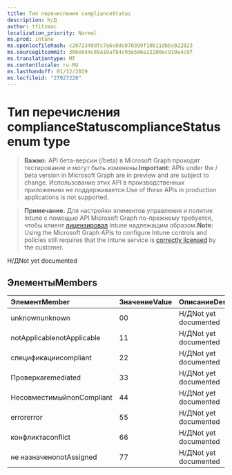 ```yaml
---
title: Тип перечисления complianceStatus
description: Н/Д
author: tfitzmac
localization_priority: Normal
ms.prod: intune
ms.openlocfilehash: c2072349dfc7a6c0dc070399f10b11dbbc022023
ms.sourcegitcommit: 36be044c89a19af84c93e586e22200ec919e4c9f
ms.translationtype: MT
ms.contentlocale: ru-RU
ms.lasthandoff: 01/12/2019
ms.locfileid: "27927228"
---
```

# <a name="compliancestatus-enum-type"></a><span data-ttu-id="38438-103">Тип перечисления complianceStatus</span><span class="sxs-lookup"><span data-stu-id="38438-103">complianceStatus enum type</span></span>

> <span data-ttu-id="38438-104">**Важно:** API бета-версии (/beta) в Microsoft Graph проходят тестирование и могут быть изменены.</span><span class="sxs-lookup"><span data-stu-id="38438-104">**Important:** APIs under the / beta version in Microsoft Graph are in preview and are subject to change.</span></span> <span data-ttu-id="38438-105">Использование этих API в производственных приложениях не поддерживается.</span><span class="sxs-lookup"><span data-stu-id="38438-105">Use of these APIs in production applications is not supported.</span></span>

> <span data-ttu-id="38438-106">**Примечание.** Для настройки элементов управления и политик Intune с помощью API Microsoft Graph по-прежнему требуется, чтобы клиент [лицензировал](https://go.microsoft.com/fwlink/?linkid=839381) Intune надлежащим образом.</span><span class="sxs-lookup"><span data-stu-id="38438-106">**Note:** Using the Microsoft Graph APIs to configure Intune controls and policies still requires that the Intune service is [correctly licensed](https://go.microsoft.com/fwlink/?linkid=839381) by the customer.</span></span>

<span data-ttu-id="38438-107">Н/Д</span><span class="sxs-lookup"><span data-stu-id="38438-107">Not yet documented</span></span>
## <a name="members"></a><span data-ttu-id="38438-108">Элементы</span><span class="sxs-lookup"><span data-stu-id="38438-108">Members</span></span>
|<span data-ttu-id="38438-109">Элемент</span><span class="sxs-lookup"><span data-stu-id="38438-109">Member</span></span>|<span data-ttu-id="38438-110">Значение</span><span class="sxs-lookup"><span data-stu-id="38438-110">Value</span></span>|<span data-ttu-id="38438-111">Описание</span><span class="sxs-lookup"><span data-stu-id="38438-111">Description</span></span>|
|:---|:---|:---|
|<span data-ttu-id="38438-112">unknown</span><span class="sxs-lookup"><span data-stu-id="38438-112">unknown</span></span>|<span data-ttu-id="38438-113">0</span><span class="sxs-lookup"><span data-stu-id="38438-113">0</span></span>|<span data-ttu-id="38438-114">Н/Д</span><span class="sxs-lookup"><span data-stu-id="38438-114">Not yet documented</span></span>|
|<span data-ttu-id="38438-115">notApplicable</span><span class="sxs-lookup"><span data-stu-id="38438-115">notApplicable</span></span>|<span data-ttu-id="38438-116">1</span><span class="sxs-lookup"><span data-stu-id="38438-116">1</span></span>|<span data-ttu-id="38438-117">Н/Д</span><span class="sxs-lookup"><span data-stu-id="38438-117">Not yet documented</span></span>|
|<span data-ttu-id="38438-118">спецификации</span><span class="sxs-lookup"><span data-stu-id="38438-118">compliant</span></span>|<span data-ttu-id="38438-119">2</span><span class="sxs-lookup"><span data-stu-id="38438-119">2</span></span>|<span data-ttu-id="38438-120">Н/Д</span><span class="sxs-lookup"><span data-stu-id="38438-120">Not yet documented</span></span>|
|<span data-ttu-id="38438-121">Проверка</span><span class="sxs-lookup"><span data-stu-id="38438-121">remediated</span></span>|<span data-ttu-id="38438-122">3</span><span class="sxs-lookup"><span data-stu-id="38438-122">3</span></span>|<span data-ttu-id="38438-123">Н/Д</span><span class="sxs-lookup"><span data-stu-id="38438-123">Not yet documented</span></span>|
|<span data-ttu-id="38438-124">Несовместимый</span><span class="sxs-lookup"><span data-stu-id="38438-124">nonCompliant</span></span>|<span data-ttu-id="38438-125">4</span><span class="sxs-lookup"><span data-stu-id="38438-125">4</span></span>|<span data-ttu-id="38438-126">Н/Д</span><span class="sxs-lookup"><span data-stu-id="38438-126">Not yet documented</span></span>|
|<span data-ttu-id="38438-127">error</span><span class="sxs-lookup"><span data-stu-id="38438-127">error</span></span>|<span data-ttu-id="38438-128">5</span><span class="sxs-lookup"><span data-stu-id="38438-128">5</span></span>|<span data-ttu-id="38438-129">Н/Д</span><span class="sxs-lookup"><span data-stu-id="38438-129">Not yet documented</span></span>|
|<span data-ttu-id="38438-130">конфликта</span><span class="sxs-lookup"><span data-stu-id="38438-130">conflict</span></span>|<span data-ttu-id="38438-131">6</span><span class="sxs-lookup"><span data-stu-id="38438-131">6</span></span>|<span data-ttu-id="38438-132">Н/Д</span><span class="sxs-lookup"><span data-stu-id="38438-132">Not yet documented</span></span>|
|<span data-ttu-id="38438-133">не назначено</span><span class="sxs-lookup"><span data-stu-id="38438-133">notAssigned</span></span>|<span data-ttu-id="38438-134">7</span><span class="sxs-lookup"><span data-stu-id="38438-134">7</span></span>|<span data-ttu-id="38438-135">Н/Д</span><span class="sxs-lookup"><span data-stu-id="38438-135">Not yet documented</span></span>|





